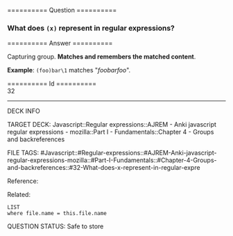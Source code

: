 ========== Question ==========  

### What does `(x)` represent in regular expressions?  

========== Answer ==========  

Capturing group. **Matches and remembers the matched content**.

**Example**: `(foo)bar\1` matches "_foobarfoo_".

========== Id ==========  
32

---

DECK INFO

TARGET DECK: Javascript::Regular expressions::AJREM - Anki javascript regular expressions - mozilla::Part I - Fundamentals::Chapter 4 - Groups and backreferences

FILE TAGS: #Javascript::#Regular-expressions::#AJREM-Anki-javascript-regular-expressions-mozilla::#Part-I-Fundamentals::#Chapter-4-Groups-and-backreferences::#32-What-does-x-represent-in-regular-expre

Reference:

Related:

```dataview
LIST
where file.name = this.file.name
```


QUESTION STATUS: Safe to store
